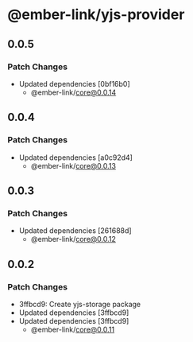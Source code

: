 # @ember-link/yjs-provider

## 0.0.5

### Patch Changes

- Updated dependencies [0bf16b0]
  - @ember-link/core@0.0.14

## 0.0.4

### Patch Changes

- Updated dependencies [a0c92d4]
  - @ember-link/core@0.0.13

## 0.0.3

### Patch Changes

- Updated dependencies [261688d]
  - @ember-link/core@0.0.12

## 0.0.2

### Patch Changes

- 3ffbcd9: Create yjs-storage package
- Updated dependencies [3ffbcd9]
- Updated dependencies [3ffbcd9]
  - @ember-link/core@0.0.11
